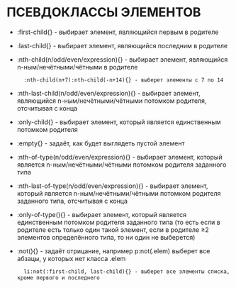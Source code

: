 # ПСЕВДОКЛАССЫ ЭЛЕМЕНТОВ

- :first-child{} - выбирает элемент, являющийся первым в родителе

- :last-child{} - выбирает элемент, являющийся последним в родителе

- :nth-child(n/odd/even/expression){} - выбирает элемент, являющийся n-ным/нечётными/чётными в родителе

        :nth-child(n+7):nth-child(-n+14){} - выберет элементы с 7 по 14

- :nth-last-child(n/odd/even/expression){} - выбирает элемент, являющийся n-ным/нечётными/чётными потомком родителя, отсчитывая с конца

- :only-child{} - выбирает элемент, который является единственным потомком родителя

- :empty{} - задаёт, как будет выглядеть пустой элемент

- :nth-of-type(n/odd/even/expression){} - выбирает элемент, который является n-ным/нечётными/чётными потомком родителя заданного типа

- :nth-last-of-type(n/odd/even/expression){} - выбирает элемент, который является n-ным/нечётными/чётными потомком родителя заданного типа, отсчитывая с конца

- :only-of-type(){} - выбирает элемент, который является единственным потомком родителя заданного типа (то есть если в родителе есть только один такой элемент, если в родителе ≥2 элементов определённого типа, то ни один не выберется)

- :not(){} - задаёт отрицание, например p:not(.elem) выберет все абзацы, у которых нет класса .elem

        li:not(:first-child, last-child){} - выберет все элементы списка, кроме первого и последнего
